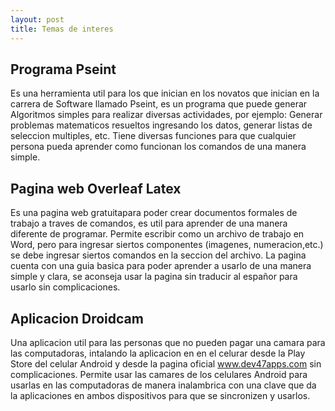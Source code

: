 ```yaml
---
layout: post
title: Temas de interes
---
```


## Programa Pseint

Es una herramienta util para los que inician en los novatos que inician en la carrera de Software llamado Pseint, es un programa que puede generar Algoritmos simples para realizar diversas actividades, por ejemplo: Generar problemas matematicos resueltos ingresando los datos, generar listas de seleccion multiples, etc. Tiene diversas funciones para que cualquier persona pueda aprender como funcionan los comandos de una manera simple.

## Pagina web Overleaf Latex

Es una pagina web gratuitapara poder crear documentos formales de trabajo a traves de comandos, es util para aprender de una manera diferente de programar. Permite escribir como un archivo de trabajo en Word, pero para ingresar siertos componentes (imagenes, numeracion,etc.) se debe ingresar siertos comandos en la seccion del archivo. La pagina cuenta con una guia basica para poder aprender a usarlo de una manera simple y clara, se aconseja usar la pagina sin traducir al españor para usarlo sin complicaciones.

## Aplicacion Droidcam

Una aplicacion util para las personas que no pueden pagar una camara para las computadoras, intalando la aplicacion en en el celurar desde la Play Store del celular Android y desde la pagina oficial www.dev47apps.com sin complicaciones. Permite usar las camares de los celulares Android para usarlas en las computadoras de manera inalambrica con una clave que da la aplicaciones en ambos dispositivos para que se sincronizen y usarlos.  
